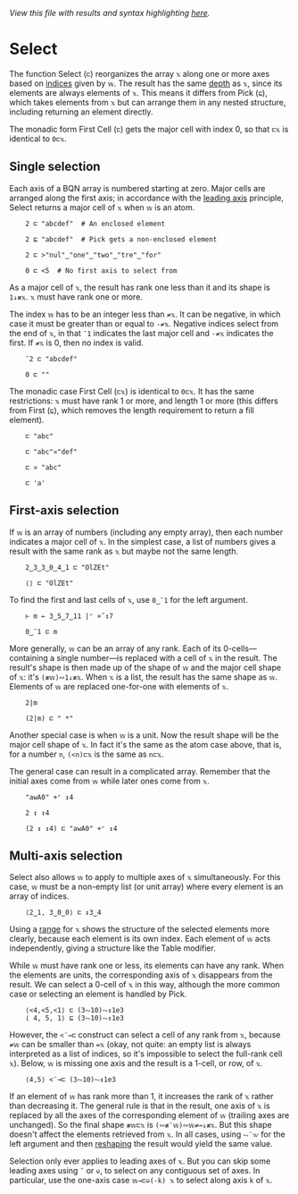 *View this file with results and syntax highlighting [here](https://mlochbaum.github.io/BQN/doc/select.html).*

# Select

<!--GEN
d ← 48‿58

rc ← At "class=code|stroke-width=1.5|rx=12"
Ge ← "g"⊸At⊸Enc
g  ← "font-family=BQN,monospace|font-size=22px|text-anchor=middle"
cg ← "font-size=18px|text-anchor=end"
lg ← "class=lilac|stroke-width=2|stroke-linecap=round"
ig ← "fill=currentColor|font-size=12|opacity=0.75"

xt ← '''(Highlight∾∾⊣)¨"select"
wt ← Highlight∘•Repr¨ wv ← 2‿1‿1‿5

Text ← ("text" Attr "dy"‿"0.32em"∾(Pos d⊸×))⊸Enc
Line ← "line" Elt ("xy"≍⌜"12")≍˘○⥊ ·FmtNum d⊸×
Rp ← Pos⊸∾⟜("width"‿"height"≍˘FmtNum)○(d⊸×)

tx‿tw ← ↕∘≠¨ xt‿wt ⋄ y ← 0.6+↕3
dim ← ⟨1.8+≠xt, ≠y⟩ ⋄ sh ← ¯2‿0
tp ← (1‿2/tx‿tw) ≍¨¨ y

((∾˜d)×((-∾+˜)1.1‿0.3)+sh∾dim) SVG g Ge ⟨
  "rect" Elt rc ∾ sh Rp dim
  lg Ge Line¨ (≍˘⟜-0.2≍˜0.08×·÷´-˝˘)⊸+¨ ∾(⟨wv⊏tx,tw⟩≍¨¨<tw)≍¨⟜<¨<˘2↕y
  (∾tp) Text¨ ∾⟨xt,wt,wv⊏xt⟩
  ig Ge (-⟜0‿0.33¨⊑tp) Text¨ •Repr¨ ↕≠xt
  cg Ge (¯0.8≍¨y) Text⟜Highlight¨ "𝕩"‿"𝕨  "‿"𝕨⊏𝕩"
⟩
-->

The function Select (`⊏`) reorganizes the array `𝕩` along one or more axes based on [indices](indices.md) given by `𝕨`. The result has the same [depth](depth.md) as `𝕩`, since its elements are always elements of `𝕩`. This means it differs from Pick (`⊑`), which takes elements from `𝕩` but can arrange them in any nested structure, including returning an element directly.

The monadic form First Cell (`⊏`) gets the major cell with index 0, so that `⊏𝕩` is identical to `0⊏𝕩`.

## Single selection

Each axis of a BQN array is numbered starting at zero. Major cells are arranged along the first axis; in accordance with the [leading axis](leading.md) principle, Select returns a major cell of `𝕩` when `𝕨` is an atom.

        2 ⊏ "abcdef"  # An enclosed element

        2 ⊑ "abcdef"  # Pick gets a non-enclosed element

        2 ⊏ >"nul"‿"one"‿"two"‿"tre"‿"for"

        0 ⊏ <5  # No first axis to select from

As a major cell of `𝕩`, the result has rank one less than it and its shape is `1↓≢𝕩`. `𝕩` must have rank one or more.

The index `𝕨` has to be an integer less than `≠𝕩`. It can be negative, in which case it must be greater than or equal to `-≠𝕩`. Negative indices select from the end of `𝕩`, in that `¯1` indicates the last major cell and `-≠𝕩` indicates the first. If `≠𝕩` is 0, then no index is valid.

        ¯2 ⊏ "abcdef"

        0 ⊏ ""

The monadic case First Cell (`⊏𝕩`) is identical to `0⊏𝕩`. It has the same restrictions: `𝕩` must have rank 1 or more, and length 1 or more (this differs from First (`⊑`), which removes the length requirement to return a fill element).

        ⊏ "abc"

        ⊏ "abc"≍"def"

        ⊏ ≍ "abc"

        ⊏ 'a'

## First-axis selection

If `𝕨` is an array of numbers (including any empty array), then each number indicates a major cell of `𝕩`. In the simplest case, a list of numbers gives a result with the same rank as `𝕩` but maybe not the same length.

        2‿3‿3‿0‿4‿1 ⊏ "OlZEt"

        ⟨⟩ ⊏ "OlZEt"

To find the first and last cells of `𝕩`, use `0‿¯1` for the left argument.

        ⊢ m ← 3‿5‿7‿11 |⌜ ×˜↕7

        0‿¯1 ⊏ m

More generally, `𝕨` can be an array of any rank. Each of its 0-cells—containing a single number—is replaced with a cell of `𝕩` in the result. The result's shape is then made up of the shape of `𝕨` and the major cell shape of `𝕩`: it's `(≢𝕨)∾1↓≢𝕩`. When `𝕩` is a list, the result has the same shape as `𝕨`. Elements of `𝕨` are replaced one-for-one with elements of `𝕩`.

        2|m

        (2|m) ⊏ " *"

Another special case is when `𝕨` is a unit. Now the result shape will be the major cell shape of `𝕩`. In fact it's the same as the atom case above, that is, for a number `n`, `(<n)⊏𝕩` is the same as `n⊏𝕩`.

The general case can result in a complicated array. Remember that the initial axes come from `𝕨` while later ones come from `𝕩`.

        "awA0" +⌜ ↕4

        2 ↕ ↕4

        (2 ↕ ↕4) ⊏ "awA0" +⌜ ↕4

## Multi-axis selection

Select also allows `𝕨` to apply to multiple axes of `𝕩` simultaneously. For this case, `𝕨` must be a non-empty list (or unit array) where every element is an array of indices.

        ⟨2‿1, 3‿0‿0⟩ ⊏ ↕3‿4

Using a [range](range.md) for `𝕩` shows the structure of the selected elements more clearly, because each element is its own index. Each element of `𝕨` acts independently, giving a structure like the Table modifier.

While `𝕨` must have rank one or less, its elements can have any rank. When the elements are units, the corresponding axis of `𝕩` disappears from the result. We can select a 0-cell of `𝕩` in this way, although the more common case or selecting an element is handled by Pick.

        ⟨<4,<5,<1⟩ ⊏ (3⥊10)⥊↕1e3
        ⟨ 4, 5, 1⟩ ⊑ (3⥊10)⥊↕1e3

However, the `<¨⊸⊏` construct can select a cell of any rank from `𝕩`, because `≠𝕨` can be smaller than `=𝕩` (okay, not quite: an empty list is always interpreted as a list of indices, so it's impossible to select the full-rank cell `𝕩`). Below, `𝕨` is missing one axis and the result is a 1-cell, or row, of `𝕩`.

        ⟨4,5⟩ <¨⊸⊏ (3⥊10)⥊↕1e3

If an element of `𝕨` has rank more than 1, it increases the rank of `𝕩` rather than decreasing it. The general rule is that in the result, one axis of `𝕩` is replaced by all the axes of the corresponding element of `𝕨` (trailing axes are unchanged). So the final shape `≢𝕨⊏𝕩` is `(∾≢¨𝕨)∾𝕨≠⊸↓≢𝕩`. But this shape doesn't affect the elements retrieved from `𝕩`. In all cases, using `⥊¨𝕨` for the left argument and then [reshaping](reshape.md) the result would yield the same value.

Selection only ever applies to leading axes of `𝕩`. But you can skip some leading axes using `˘` or `⎉`, to select on any contiguous set of axes. In particular, use the one-axis case `𝕨⊸⊏⎉(-k) 𝕩` to select along axis `k` of `𝕩`.
